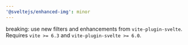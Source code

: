 ```yaml
---
'@sveltejs/enhanced-img': minor
---
```


breaking: use new filters and enhancements from `vite-plugin-svelte`. Requires `vite >= 6.3` and `vite-plugin-svelte >= 6.0`.
